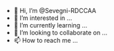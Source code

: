 - 👋 Hi, I’m @Sevegni-RDCCAA
- 👀 I’m interested in ...
- 🌱 I’m currently learning ...
- 💞️ I’m looking to collaborate on ...
- 📫 How to reach me ...

<!---
Sevegni-RDCCAA/Sevegni-RDCCAA is a ✨ special ✨ repository because its `README.md` (this file) appears on your GitHub profile.
You can click the Preview link to take a look at your changes.
--->
